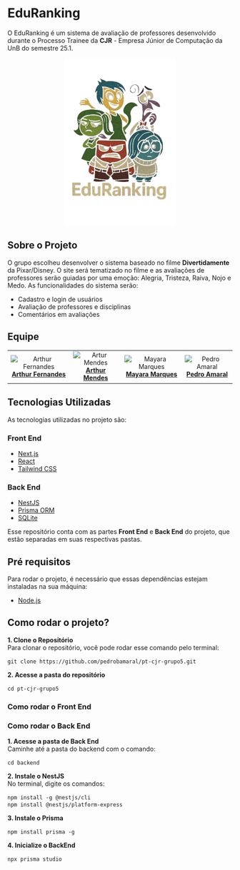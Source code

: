 # EduRanking
O EduRanking é um sistema de avaliação de professores desenvolvido durante o Processo Trainee da **CJR** - Empresa Júnior de Computação da UnB do semestre 25.1.

<center>
<img src="./FrontEnd/public/images/logo_todos_sem_fundo.png" alt="Logo Geral" width="250"/>
</center>


## Sobre o Projeto
O grupo escolheu desenvolver o sistema baseado no filme **Divertidamente** da Pixar/Disney. O site será tematizado no filme e as avaliações de professores serão guiadas por uma emoção: Alegria, Tristeza, Raiva, Nojo e Medo. As funcionalidades do sistema serão: 
- Cadastro e login de usuários
- Avaliação de professores e disciplinas
- Comentários em avaliações

## Equipe 

<table align="center">
  <tr>
    <td align="center">
      <img src="https://avatars.githubusercontent.com/u/90862900?v=4" width="100" alt="Arthur Fernandes"><br>
      <b><a href="https://github.com/arthurfernandesj">Arthur Fernandes</a></b><br>
    </td>
    <td align="center">
      <img src="https://avatars.githubusercontent.com/u/213681539?v=4" width="100" alt="Artur Mendes"><br>
      <b><a href="https://github.com/artmendess">Arthur Mendes</a></b><br>
    </td>
    <td align="center">
      <img src="https://avatars.githubusercontent.com/u/144369305?v=4" width="100" alt="Mayara Marques"><br>
      <b><a href="https://github.com/maymarquee">Mayara Marques</a></b><br>
    </td>
    <td align="center">
      <img src="https://avatars.githubusercontent.com/u/127952757?v=4" width="100" alt="Pedro Amaral"><br>
      <b><a href="https://github.com/pedrobamaral">Pedro Amaral</a></b><br>
    </td>
  </tr>
</table>

## Tecnologias Utilizadas
As tecnologias utilizadas no projeto são: 

### Front End
- [Next.js](https://nextjs.org/)
- [React](https://reactjs.org/)
- [Tailwind CSS](https://tailwindcss.com/)

### Back End
- [NestJS](https://nestjs.com/)
- [Prisma ORM](https://www.prisma.io/)
- [SQLite](https://www.sqlite.org/)

Esse repositório conta com as partes **Front End** e **Back End** do projeto, que estão separadas em suas respectivas pastas. 

## Pré requisitos
Para rodar o projeto, é necessário que essas dependências estejam instaladas na sua máquina:
- [Node.js](https://nodejs.org/en)

## Como rodar o projeto?

**1. Clone o Repositório**  
Para clonar o repositório, você pode rodar esse comando pelo terminal:

```
git clone https://github.com/pedrobamaral/pt-cjr-grupo5.git
```
**2. Acesse a pasta do repositório**  
```
cd pt-cjr-grupo5
```

### Como rodar o Front End

### Como rodar o Back End

**1. Acesse a pasta de Back End**  
Caminhe até a pasta do backend com o comando:
```
cd backend
```
**2. Instale o NestJS**  
No terminal, digite os comandos: 
```
npm install -g @nestjs/cli
npm install @nestjs/platform-express
```
**3. Instale o Prisma**
```
npm install prisma -g
```

**4. Inicialize o BackEnd**
```
npx prisma studio
```


